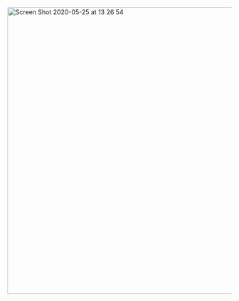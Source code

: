 
<img width="643" alt="Screen Shot 2020-05-25 at 13 26 54" src="https://user-images.githubusercontent.com/28993140/82809155-bd317800-9e8b-11ea-8014-10b9dccc1dd3.png" width="200"/>

